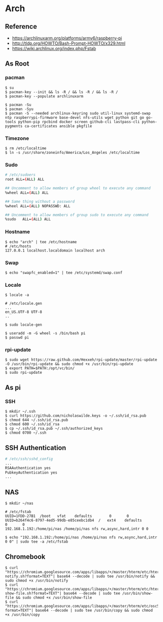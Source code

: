 # Arch

## Reference

* https://archlinuxarm.org/platforms/armv6/raspberry-pi
* http://tldp.org/HOWTO/Bash-Prompt-HOWTO/x329.html
* https://wiki.archlinux.org/index.php/Fstab

## As Root

### pacman

```shell
$ su
$ pacman-key --init && ls -R / && ls -R / && ls -R /
$ pacman-key --populate archlinuxarm

$ pacman -Su
$ pacman -Syu
$ pacman -S --needed archlinux-keyring sudo util-linux systemd-swap ntp raspberrypi-firmware base-devel nfs-utils wget python git go go-tools python-pip rpcbind docker screen github-cli lastpass-cli python-pygments ca-certificates ansible pkgfile
```

### Timezone

```shell
$ rm /etc/localtime
$ ln -s /usr/share/zoneinfo/America/Los_Angeles /etc/localtime
```

### Sudo

```bash
# /etc/sudoers
root ALL=(ALL) ALL

## Uncomment to allow members of group wheel to execute any command
%wheel ALL=(ALL) ALL

## Same thing without a password
%wheel ALL=(ALL) NOPASSWD: ALL

## Uncomment to allow members of group sudo to execute any command
%sudo   ALL=(ALL) ALL
```

### Hostname
```shell
$ echo "arch" | tee /etc/hostname
# /etc/hosts
127.0.0.1 localhost.localdomain localhost arch
```

### Swap
```shell
$ echo "swapfc_enabled=1" | tee /etc/systemd/swap.conf
```

### Locale
```shell
$ locale -a
```
```shell
# /etc/locale.gen
...
en_US.UTF-8 UTF-8
..
```
```shell
$ sudo locale-gen
```

```shell
$ useradd -m -G wheel -s /bin/bash pi
$ passwd pi
```

### rpi-update
```shell
$ sudo wget https://raw.github.com/Hexxeh/rpi-update/master/rpi-update -O /usr/bin/rpi-update && sudo chmod +x /usr/bin/rpi-update
$ export PATH=$PATH:/opt/vc/bin/
$ sudo rpi-update
```

## As pi

### SSH

```shell
$ mkdir ~/.ssh
$ curl https://github.com/nicholaswilde.keys -o ~/.ssh/id_rsa.pub
$ chmod 644 ~/.ssh/id_rsa.pub
$ chmod 600 ~/.ssh/id_rsa
$ cp ~/.ssh/id_rsa.pub ~/.ssh/authorized_keys
$ chmod 0700 ~/.ssh
```

## SSH Authentication

```bash
# /etc/ssh/sshd_config
...
RSAAuthentication yes
PubkeyAuthentication yes
...
```

## NAS
```shell
$ mkdir ~/nas
```

```shell
# /etc/fstab
UUID=1FDD-27B1  /boot   vfat    defaults        0       0
UUID=b264f4c6-8797-4ed5-99db-e85ceebc1db4  /   ext4    defaults        0       0
192.168.1.192:/home/pi/nas /home/pi/nas nfs rw,async,hard,intr 0 0
```

```shell
$ echo "192.168.1.192:/home/pi/nas /home/pi/nas nfs rw,async,hard,intr 0 0" | sudo tee -a /etc/fstab
```

## Chromebook

```shell
$ curl "https://chromium.googlesource.com/apps/libapps/+/master/hterm/etc/hterm-notify.sh?format=TEXT"| base64 --decode | sudo tee /usr/bin/notify && sudo chmod +x /usr/bin/notify
$ curl "https://chromium.googlesource.com/apps/libapps/+/master/hterm/etc/hterm-show-file.sh?format=TEXT"| base64 --decode | sudo tee /usr/bin/show-file && sudo chmod +x /usr/bin/show-file
$ curl "https://chromium.googlesource.com/apps/libapps/+/master/hterm/etc/osc52.sh?format=TEXT"| base64 --decode | sudo tee /usr/bin/copy && sudo chmod +x /usr/bin/copy
```
